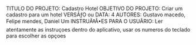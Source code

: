 TITULO DO PROJETO: Cadastro Hotel
OBJETIVO DO PROJETO: Criar um cadastro para um hotel
VERSÃƒO ou DATA: 4
AUTORES: Gustavo macedo, Felipe mendes, Daniel Um
INSTRUÃ‡Ã•ES PARA O USUÃRIO: Ler atentamente as instruçoes dentro do aplicativo, usar os numeros do teclado para escolher as opçoes
